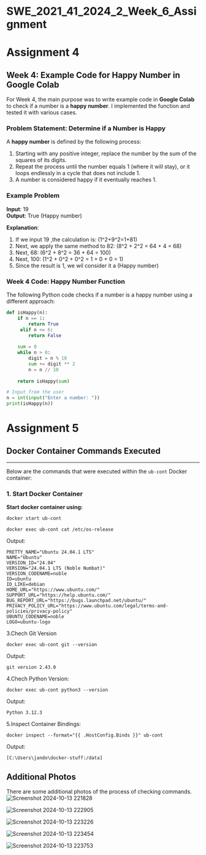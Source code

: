# SWE_2021_41_2024_2_Week_6_Assignment


# Assignment 4


## Week 4: Example Code for Happy Number in Google Colab
For Week 4, the main purpose was to write example code in **Google Colab** to check if a number is a **happy number**. I implemented the function and tested it with various cases.


### Problem Statement: Determine if a Number is Happy
A **happy number** is defined by the following process:
1. Starting with any positive integer, replace the number by the sum of the squares of its digits.
2. Repeat the process until the number equals 1 (where it will stay), or it loops endlessly in a cycle that does not include 1.
3. A number is considered happy if it eventually reaches 1.

### Example Problem
**Input**: 19  
**Output**: True (Happy number)

**Explanation**:
1. If we input 19 ,the calculation is: (1^2+9^2=1+81\)
2. Next, we apply the same method to 82:   (8^2 + 2^2 = 64 + 4 = 68\)
3. Next, 68: (6^2 + 8^2 = 36 + 64 = 100\)
4. Next, 100: (1^2 + 0^2 + 0^2 = 1 + 0 + 0 = 1\)
5. Since the result is 1, we wil consider it a (Happy number)

### Week 4 Code: Happy Number Function
The following Python code checks if a number is a happy number using a different approach:

```python
def isHappy(n):
    if n == 1:
        return True
     elif n <= 6:
        return False
    
    sum = 0
    while n > 0:
        digit = n % 10
        sum += digit ** 2
        n = n // 10
        
    return isHappy(sum)

# Input from the user
n = int(input("Enter a number: "))
print(isHappy(n))
```
# Assignment 5
## Docker Container Commands Executed
---
Below are the commands that were executed within the `ub-cont` Docker container:

### 1. Start Docker Container
**Start docker container using:**
```bash
docker start ub-cont
```

```
docker exec ub-cont cat /etc/os-release
```

Output:
```
PRETTY_NAME="Ubuntu 24.04.1 LTS"
NAME="Ubuntu"
VERSION_ID="24.04"
VERSION="24.04.1 LTS (Noble Numbat)"
VERSION_CODENAME=noble
ID=ubuntu
ID_LIKE=debian
HOME_URL="https://www.ubuntu.com/"
SUPPORT_URL="https://help.ubuntu.com/"
BUG_REPORT_URL="https://bugs.launchpad.net/ubuntu/"
PRIVACY_POLICY_URL="https://www.ubuntu.com/legal/terms-and-policies/privacy-policy"
UBUNTU_CODENAME=noble
LOGO=ubuntu-logo
```


3.Chech Git Version
```
docker exec ub-cont git --version
```
Output:
```
git version 2.43.0
```

4.Chech Python Version:
```
docker exec ub-cont python3 --version
```
Output:
```
Python 3.12.3
```
5.Inspect Container Bindings:
```
docker inspect --format="{{ .HostConfig.Binds }}" ub-cont
```
Output:
```
[C:\Users\jando\docker-stuff:/data]
```
## Additional Photos
There are some additional photos of the process of checking commands.
![Screenshot 2024-10-13 221828](https://github.com/user-attachments/assets/636343c5-ed3a-4ed4-b10b-d70975865af5)

![Screenshot 2024-10-13 222905](https://github.com/user-attachments/assets/64817c8c-321f-430e-a8ff-551744d6b7c3)

![Screenshot 2024-10-13 223226](https://github.com/user-attachments/assets/b40319f9-d123-42a7-8941-f63ffdbe5e7d)

![Screenshot 2024-10-13 223454](https://github.com/user-attachments/assets/c4c3ae13-bbad-432f-ae29-140cb9a44084)

![Screenshot 2024-10-13 223753](https://github.com/user-attachments/assets/2dc3bec2-1001-4752-97ad-c7a93877185c)

